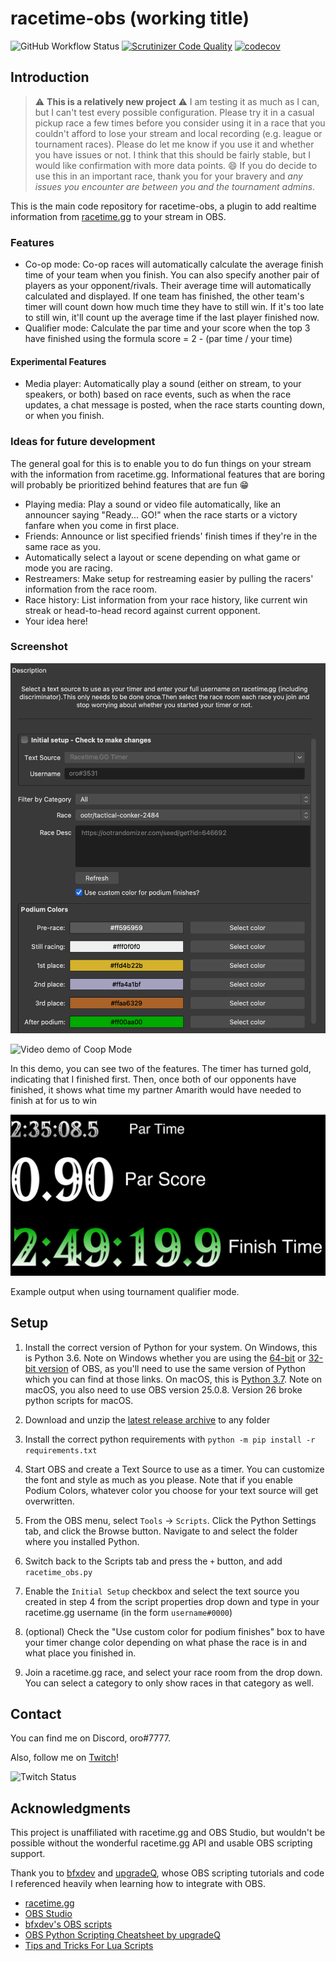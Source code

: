 # racetime-obs (working title)

![GitHub Workflow Status](https://img.shields.io/github/workflow/status/ssbm-oro/racetime-obs/test-build) [![Scrutinizer Code Quality](https://scrutinizer-ci.com/g/ssbm-oro/racetime-obs/badges/quality-score.png?b=master)](https://scrutinizer-ci.com/g/ssbm-oro/racetime-obs/?branch=master) [![codecov](https://codecov.io/gh/ssbm-oro/racetime-obs/branch/master/graph/badge.svg?token=UOGW4FNM8J)](https://codecov.io/gh/ssbm-oro/racetime-obs)

## Introduction

> :warning: **This is a relatively new project** :warning: I am testing it as much as I can, but I can't test every possible configuration. Please try it in a casual pickup race a few times before you consider using it in a race that you couldn't afford to lose your stream and local recording (e.g. league or tournament races). Please do let me know if you use it and whether you have issues or not. I think that this should be fairly stable, but I would like confirmation with more data points. :smile: If you do decide to use this in an important race, thank you for your bravery and *any issues you encounter are between you and the tournament admins*.

This is the main code repository for racetime-obs, a plugin to add realtime information from [racetime.gg](https://racetime.gg) to your stream in OBS.

### Features

* Co-op mode: Co-op races will automatically calculate the average finish time of your team when you finish. You can also specify another pair of players as your opponent/rivals. Their average time will automatically calculated and displayed. If one team has finished, the other team's timer will count down how much time they have to still win. If it's too late to still win, it'll count up the average time if the last player finished now.
* Qualifier mode: Calculate the par time and your score when the top 3 have finished using the formula score = 2 - (par time / your time)

#### Experimental Features

* Media player: Automatically play a sound (either on stream, to your speakers, or both) based on race events, such as when the race updates, a chat message is posted, when the race starts counting down, or when you finish.

### Ideas for future development

The general goal for this is to enable you to do fun things on your stream with the information from racetime.gg. Informational features that are boring will probably be prioritized behind features that are fun :grin:

* Playing media: Play a sound or video file automatically, like an announcer saying "Ready... GO!" when the race starts or a victory fanfare when you come in first place.
* Friends: Announce or list specified friends' finish times if they're in the same race as you.
* Automatically select a layout or scene depending on what game or mode you are racing.
* Restreamers: Make setup for restreaming easier by pulling the racers' information from the race room.
* Race history: List information from your race history, like current win streak or head-to-head record against current opponent.
* Your idea here!

### Screenshot

![Screenshot of Settings](/img/Screenshot1.png)

![Video demo of Coop Mode](/img/coop_demo.gif)

In this demo, you can see two of the features. The timer has turned gold, indicating that I finished first. Then, once both of our opponents have finished, it shows what time my partner Amarith would have needed to finish at for us to win

![Example of Tournament Qualifier Mode](/img/Screenshot2.png)

Example output when using tournament qualifier mode.

## Setup

1) Install the correct version of Python for your system. On Windows, this is Python 3.6. Note on Windows whether you are using the [64-bit](https://www.python.org/ftp/python/3.6.8/python-3.6.8-amd64.exe) or [32-bit version](https://www.python.org/ftp/python/3.6.8/python-3.6.8.exe) of OBS, as you'll need to use the same version of Python which you can find at those links. On macOS, this is [Python 3.7](https://www.python.org/ftp/python/3.7.9/python-3.7.9-macosx10.9.pkg). Note on macOS, you also need to use OBS version 25.0.8. Version 26 broke python scripts for macOS.

2) Download and unzip the [latest release archive](https://github.com/ssbm-oro/racetime-obs/releases/latest/) to any folder

3) Install the correct python requirements with `python -m pip install -r requirements.txt`

4) Start OBS and create a Text Source to use as a timer. You can customize the font and style as much as you please. Note that if you enable Podium Colors, whatever color you choose for your text source will get overwritten.

5) From the OBS menu, select `Tools` -> `Scripts`. Click the Python Settings tab, and click the Browse button. Navigate to and select the folder where you installed Python.

6) Switch back to the Scripts tab and press the `+` button, and add `racetime_obs.py`

7) Enable the `Initial Setup` checkbox and select the text source you created in step 4 from the script properties drop down and type in your racetime.gg username (in the form `username#0000`)

8) (optional) Check the "Use custom color for podium finishes" box to have your timer change color depending on what phase the race is in and what place you finished in.

9) Join a racetime.gg race, and select your race room from the drop down. You can select a category to only show races in that category as well.

## Contact

You can find me on Discord, oro#7777.

Also, follow me on [Twitch](https://www.twitch.com/ssbmoro)!

 ![Twitch Status](https://img.shields.io/twitch/status/ssbmoro)

## Acknowledgments

This project is unaffiliated with racetime.gg and OBS Studio, but wouldn't be possible without the wonderful racetime.gg API and usable OBS scripting support.

Thank you to [bfxdev](https://github.com/bfxdev) and [upgradeQ](https://github.com/upgradeQ), whose OBS scripting tutorials and code I referenced heavily when learning how to integrate with OBS.

* [racetime.gg](https://github.com/racetimeGG/racetime-app)
* [OBS Studio](https://github.com/obsproject/obs-studio)
* [bfxdev's OBS scripts](https://github.com/bfxdev/OBS)
* [OBS Python Scripting Cheatsheet by upgradeQ](https://github.com/upgradeQ/OBS-Studio-Python-Scripting-Cheatsheet-obspython-Examples-of-API)
* [Tips and Tricks For Lua Scripts](https://obsproject.com/forum/threads/tips-and-tricks-for-lua-scripts.132256/#post-491262)

